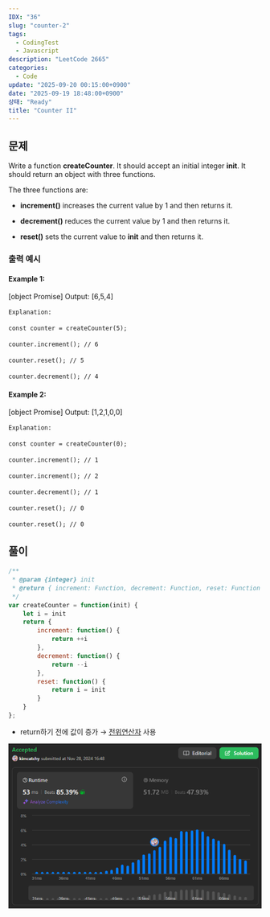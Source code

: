 ```yaml
---
IDX: "36"
slug: "counter-2"
tags:
  - CodingTest
  - Javascript
description: "LeetCode 2665"
categories:
  - Code
update: "2025-09-20 00:15:00+0900"
date: "2025-09-19 18:48:00+0900"
상태: "Ready"
title: "Counter II"
---
```

## 문제

Write a function **createCounter**. It should accept an initial integer **init**. It should return an object with three functions.

The three functions are:

- **increment()** increases the current value by 1 and then returns it.

- **decrement()** reduces the current value by 1 and then returns it.

- **reset()** sets the current value to **init** and then returns it.

### 출력 예시

#### Example 1:

[object Promise]    Output: \[6,5,4\]

    Explanation:

    const counter = createCounter(5);

    counter.increment(); // 6

    counter.reset(); // 5

    counter.decrement(); // 4

#### Example 2:

[object Promise]    Output: \[1,2,1,0,0\]

    Explanation:

    const counter = createCounter(0);

    counter.increment(); // 1

    counter.increment(); // 2

    counter.decrement(); // 1

    counter.reset(); // 0

    counter.reset(); // 0

## 풀이

```javascript
/**
 * @param {integer} init
 * @return { increment: Function, decrement: Function, reset: Function }
 */
var createCounter = function(init) {
    let i = init
    return {
        increment: function() {
            return ++i
        },
        decrement: function() {
            return --i
        },
        reset: function() {
            return i = init
        }
    }
};
```

- return하기 전에 값이 증가 → [전위연산자](https://kimcatchy.github.io/prefix-postfix) 사용

![](image1.png)
